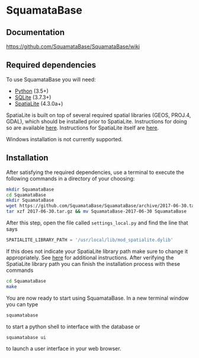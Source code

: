 # SquamataBase

## Documentation
https://github.com/SquamataBase/SquamataBase/wiki

## Required dependencies
To use SquamataBase you will need:
+ [Python](https://python.org) (3.5+)
+ [SQLite](https://sqlite.org) (3.7.3+)
+ [SpatiaLite](http://www.gaia-gis.it/gaia-sins/) (4.3.0a+)

SpatiaLite is built on top of several required spatial libraries (GEOS, PROJ.4, GDAL), which should be installed prior to SpatiaLite. Instructions for doing so are available [here](https://docs.djangoproject.com/en/dev/ref/contrib/gis/install/geolibs/). Instructions for SpatiaLite itself are [here](https://docs.djangoproject.com/en/dev/ref/contrib/gis/install/spatialite/). 

Windows installation is not currently supported.

## Installation
After satisfying the required dependencies, use a terminal to execute the following commands in a directory of your choosing:
```bash
mkdir SquamataBase
cd SquamataBase
mkdir SquamataBase
wget https://github.com/SquamataBase/SquamataBase/archive/2017-06-30.tar.gz
tar xzf 2017-06-30.tar.gz && mv SquamataBase-2017-06-30 SquamataBase
```
After this step, open the file called `settings_local.py` and find the line that says
```python
SPATIALITE_LIBRARY_PATH = '/usr/local/lib/mod_spatialite.dylib'
```
If this does not indicate your SpatiaLite library path make sure to change it appropriately. See [here](https://docs.djangoproject.com/en/1.10/ref/contrib/gis/install/spatialite/) for additional instructions. After verifying the SpatiaLite library path you can finish the installation process with these commands
```bash
cd SquamataBase
make
```
You are now ready to start using SquamataBase. In a new terminal window you can type
```bash
squamatabase
```
to start a python shell to interface with the database or
```bash
squamatabase ui
```
to launch a user interface in your web browser.
